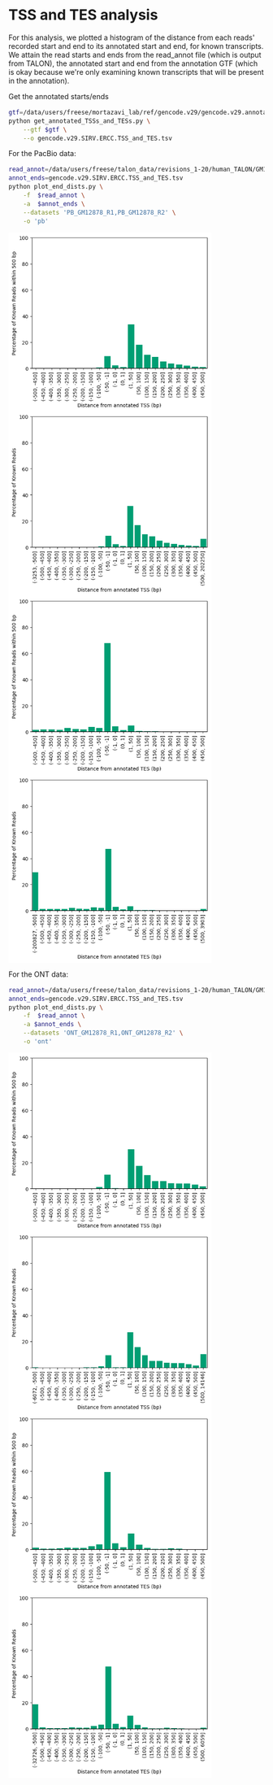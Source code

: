 # TSS and TES analysis

For this analysis, we plotted a histogram of the distance from each reads' recorded start and end to its annotated start and end, for known transcripts. We attain the read starts and ends from the read_annot file (which is output from TALON), the annotated start and end from the annotation GTF (which is okay because we're only examining known transcripts that will be present in the annotation).

Get the annotated starts/ends
```bash
gtf=/data/users/freese/mortazavi_lab/ref/gencode.v29/gencode.v29.annotation.gtf
python get_annotated_TSSs_and_TESs.py \
	--gtf $gtf \
	--o gencode.v29.SIRV.ERCC.TSS_and_TES.tsv
```
For the PacBio data: 
```bash
read_annot=/data/users/freese/talon_data/revisions_1-20/human_TALON/GM12878_talon_read_annot.tsv
annot_ends=gencode.v29.SIRV.ERCC.TSS_and_TES.tsv
python plot_end_dists.py \
	-f  $read_annot \
	-a  $annot_ends \
	--datasets 'PB_GM12878_R1,PB_GM12878_R2' \
	-o 'pb'
```

<img align="center" width="400" src="pb_tss_dists_hires.png">
<img align="center" width="400" src="pb_tss_dists.png">
<img align="center" width="400" src="pb_tes_dists_hires.png">
<img align="center" width="400" src="pb_tes_dists.png">

For the ONT data: 
```bash
read_annot=/data/users/freese/talon_data/revisions_1-20/human_TALON/GM12878_talon_read_annot.tsv
annot_ends=gencode.v29.SIRV.ERCC.TSS_and_TES.tsv
python plot_end_dists.py \
	-f  $read_annot \
	-a $annot_ends \
	--datasets 'ONT_GM12878_R1,ONT_GM12878_R2' \
	-o 'ont'
```

<img align="center" width="400" src="ont_tss_dists_hires.png">
<img align="center" width="400" src="ont_tss_dists.png">
<img align="center" width="400" src="ont_tes_dists_hires.png">
<img align="center" width="400" src="ont_tes_dists.png">

